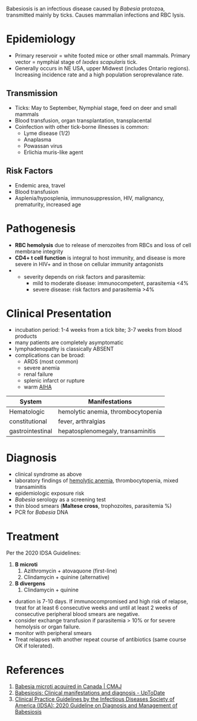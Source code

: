 Babesiosis is an infectious disease caused by *Babesia* protozoa, transmitted mainly by ticks. Causes mammalian infections and RBC lysis.

# Epidemiology
-   Primary reservoir = white footed mice or other small mammals. Primary vector = nymphial stage of *Ixodes scapularis* tick.
-   Generally occurs in NE USA, upper Midwest (includes Ontario regions). Increasing incidence rate and a high population seroprevalance rate.

## Transmission
- Ticks: May to September, Nymphial stage, feed on deer and small mammals
- Blood transfusion, organ transplantation, transplacental
- Coinfection with other tick-borne illnesses is common:
	-   Lyme disease (1/2)
	-   Anaplasma
	-   Powassan virus
	-   Erlichia muris-like agent

## Risk Factors
- Endemic area, travel
- Blood transfusion
- Asplenia/hyposplenia, immunosuppression, HIV, malignancy, prematurity, increased age

# Pathogenesis
- **RBC hemolysis** due to release of merozoites from RBCs and loss of cell membrane integrity
- **CD4+ t cell function** is integral to host immunity, and disease is more severe in HIV+ and in those on cellular immunity antagonists
- - severity depends on risk factors and parasitemia:
	- mild to moderate disease: immunocompetent, parasitemia <4%
	- severe disease: risk factors and parasitemia >4%

# Clinical Presentation
- incubation period: 1-4 weeks from a tick bite; 3-7 weeks from blood products
- many patients are completely asymptomatic
- lymphadenopathy is classically ABSENT
- complications can be broad:
	- ARDS (most common)
	- severe anemia
	- renal failure
	- splenic infarct or rupture
	- warm [AIHA](../Hematology/Autoimmune%20Hemolytic%20Anemias.md)

| System           | Manifestations                     |
| ---------------- | ---------------------------------- |
| Hematologic      | hemolytic anemia, thrombocytopenia |
| constitutional   | fever, arthralgias                 |
| gastrointestinal | hepatosplenomegaly, transaminitis  |

# Diagnosis
- clinical syndrome as above
- laboratory findings of [hemolytic anemia](../Hematology/Hemolytic%20Anemia.md), thrombocytopenia, mixed transaminitis
- epidemiologic exposure risk
- *Babesia* serology as a screening test
- thin blood smears (**Maltese cross**, trophozoites, parasitemia %)
- PCR for *Babesia* DNA

# Treatment 
Per the 2020 IDSA Guidelines:

1. **B microti**
	1. Azithromycin + atovaquone (first-line)
	2. Clindamycin + quinine (alternative)
2. **B divergens**
	1. Clindamycin + quinine

- duration is 7-10 days. If immunocompromised and high risk of relapse, treat for at least 6 consecutive weeks and until at least 2 weeks of consecutive peripheral blood smears are negative.
- consider exchange transfusion if parasitemia > 10% or for severe hemolysis or organ failure. 
- monitor with peripheral smears
- Treat relapses with another repeat course of antibiotics (same course OK if tolerated).

# References
1.  [Babesia microti acquired in Canada | CMAJ](https://www.cmaj.ca/content/193/31/E1213)
2.  [Babesiosis: Clinical manifestations and diagnosis - UpToDate](https://www.uptodate.com/contents/babesiosis-clinical-manifestations-and-diagnosis?search=babesiosis&source=search_result&selectedTitle=1~75&usage_type=default&display_rank=1)
3. [Clinical Practice Guidelines by the Infectious Diseases Society of America (IDSA): 2020 Guideline on Diagnosis and Management of Babesiosis](https://www.idsociety.org/practice-guideline/babesiosis/)